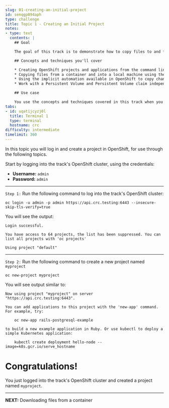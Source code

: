 ```yaml
---
slug: 01-creating-an-initial-project
id: senqgp094aph
type: challenge
title: Topic 1 - Creating an Initial Project
notes:
- type: text
  contents: |
    ## Goal

    The goal of this track is to demonstrate how to copy files to and from a running container without rebuilding the container image. In addition, the track will demonstrate how to use a Persistent Volume and Persistent Volume claim under OpenShift to store data independent of a container.

    ## Concepts and techniques you'll cover

    * Creating OpenShift projects and applications from the command line using the `oc` command
    * Copying files from a container and into a local machine using the `oc rsync` command
    * Using the implicit automation available in OpenShift to copy changed files on a local machine to a container's file system.
    * Work with a Persistent Volume and Persistent Volume claim independent of a container

    ## Use case

    You use the concepts and techniques covered in this track when you want to manually or automatically synchronize changes in the files on a local machine with containers in an OpenShift cluster and vice versa.
tabs:
- id: uqatijcyzj0l
  title: Terminal 1
  type: terminal
  hostname: crc
difficulty: intermediate
timelimit: 360
---
```

In this topic you will log in and create a project in OpenShift, for use through the following topics.

Start by logging into the track's OpenShift cluster, using the credentials:

* **Username:** `admin`
* **Password:** `admin`

----

`Step 1:` Run the following command to log into the track's OpenShift cluster:
```
oc login -u admin -p admin https://api.crc.testing:6443 --insecure-skip-tls-verify=true
```

You will see the output:

```
Login successful.

You have access to 64 projects, the list has been suppressed. You can list all projects with 'oc projects'

Using project "default"
```

----

`Step 2:` Run the following command to create a new project named `myproject`

```
oc new-project myproject
```

You will see output similar to:

```
Now using project "myproject" on server "https://api.crc.testing:6443".

You can add applications to this project with the 'new-app' command. For example, try:

    oc new-app rails-postgresql-example

to build a new example application in Ruby. Or use kubectl to deploy a simple Kubernetes application:

    kubectl create deployment hello-node --image=k8s.gcr.io/serve_hostname
```

# Congratulations!

 You just logged into the track's OpenShift cluster and created a project named `myproject`.

----

**NEXT:** Downloading files from a container
